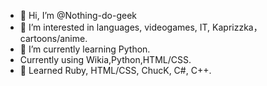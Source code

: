 - 👋 Hi, I’m @Nothing-do-geek
- 👀 I’m interested in languages, videogames, IT, Kaprizzka， cartoons/anime.
- 🌱 I’m currently learning Python.
- Currently using Wikia,Python,HTML/CSS.
- 👀 Learned Ruby, HTML/CSS, ChucK, C#, C++.

<!---
Nothing-do-geek/Nothing-do-geek is a ✨ special ✨ repository because its `README.md` (this file) appears on your GitHub profile.
You can click the Preview link to take a look at your changes.
--->
